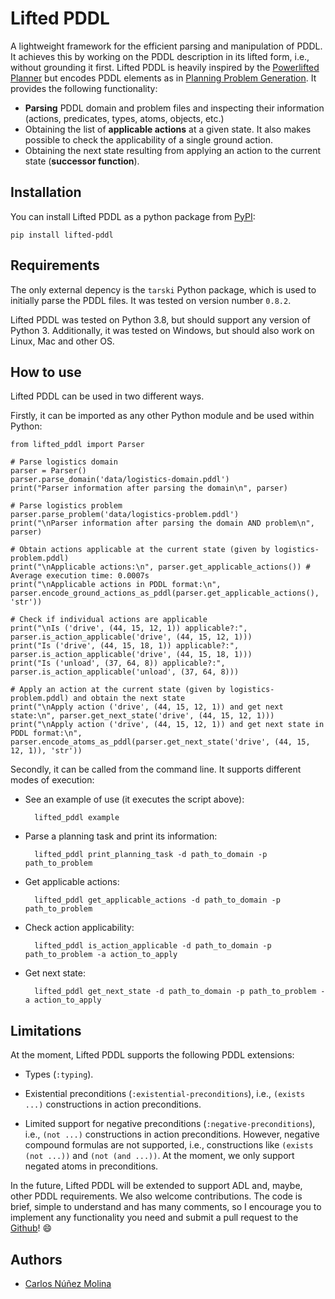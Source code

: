 # Lifted PDDL
A lightweight framework for the efficient parsing and manipulation of PDDL. 
It achieves this by working on the PDDL description in its lifted form, i.e., without grounding it first. Lifted PDDL is heavily inspired by the [Powerlifted Planner](https://github.com/abcorrea/powerlifted) but encodes PDDL elements as in [Planning Problem Generation](https://github.com/ari-dasci/S-PlanningProblemGeneration). It provides the following functionality:

 - **Parsing** PDDL domain and problem files and inspecting their information (actions, predicates, types, atoms, objects, etc.)
 - Obtaining the list of **applicable actions** at a given state. It also makes possible to check the applicability of a single ground action.
 - Obtaining the next state resulting from applying an action to the current state (**successor function**).

## Installation

You can install Lifted PDDL as a python package from [PyPI](https://pypi.org):

    pip install lifted-pddl

## Requirements

The only external depency is the `tarski` Python package, which is used to initially parse the PDDL files. It was tested on version number `0.8.2`.

Lifted PDDL was tested on Python 3.8, but should support any version of Python 3. Additionally, it was tested on Windows, but should also work on Linux, Mac and other OS.

## How to use

Lifted PDDL can be used in two different ways.

Firstly, it can be imported as any other Python module and be used within Python:

    from lifted_pddl import Parser
    
    # Parse logistics domain
	parser = Parser()
	parser.parse_domain('data/logistics-domain.pddl')
	print("Parser information after parsing the domain\n", parser)

	# Parse logistics problem
	parser.parse_problem('data/logistics-problem.pddl')
	print("\nParser information after parsing the domain AND problem\n", parser)

	# Obtain actions applicable at the current state (given by logistics-problem.pddl)
	print("\nApplicable actions:\n", parser.get_applicable_actions()) # Average execution time: 0.0007s
	print("\nApplicable actions in PDDL format:\n", parser.encode_ground_actions_as_pddl(parser.get_applicable_actions(), 'str'))

	# Check if individual actions are applicable
	print("\nIs ('drive', (44, 15, 12, 1)) applicable?:", parser.is_action_applicable('drive', (44, 15, 12, 1)))
	print("Is ('drive', (44, 15, 18, 1)) applicable?:", parser.is_action_applicable('drive', (44, 15, 18, 1)))
	print("Is ('unload', (37, 64, 8)) applicable?:", parser.is_action_applicable('unload', (37, 64, 8)))

	# Apply an action at the current state (given by logistics-problem.pddl) and obtain the next state
	print("\nApply action ('drive', (44, 15, 12, 1)) and get next state:\n", parser.get_next_state('drive', (44, 15, 12, 1)))
	print("\nApply action ('drive', (44, 15, 12, 1)) and get next state in PDDL format:\n", parser.encode_atoms_as_pddl(parser.get_next_state('drive', (44, 15, 12, 1)), 'str'))

Secondly, it can be called from the command line. It supports different modes of execution:

- See an example of use (it executes the script above):

		lifted_pddl example

- Parse a planning task and print its information:

		lifted_pddl print_planning_task -d path_to_domain -p path_to_problem

- Get applicable actions:

		lifted_pddl get_applicable_actions -d path_to_domain -p path_to_problem

- Check action applicability:

		lifted_pddl is_action_applicable -d path_to_domain -p path_to_problem -a action_to_apply

- Get next state:

		lifted_pddl get_next_state -d path_to_domain -p path_to_problem -a action_to_apply

## Limitations

At the moment, Lifted PDDL supports the following PDDL extensions:

- Types (`:typing`).

- Existential preconditions (`:existential-preconditions`), i.e., `(exists ...)` constructions in action preconditions.

- Limited support for negative preconditions (`:negative-preconditions`), i.e., `(not ...)` constructions in action preconditions. However,
  negative compound formulas are not supported, i.e., constructions like `(exists (not ...))` and `(not (and ...))`. At the moment, we only support
  negated atoms in preconditions.

In the future, Lifted PDDL will be extended to support ADL and, maybe, other PDDL requirements. We also welcome contributions. The code is brief, simple to understand and has many comments, so I encourage you to implement any functionality you need and submit a pull request to the [Github](https://github.com/AI-Planning/lifted-pddl)! 😄

## Authors

 - [Carlos Núñez Molina](https://github.com/TheAeryan)
